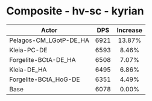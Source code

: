 # Composite - hv-sc - kyrian
| Actor | DPS | Increase |
|---|:---:|:---:|
|Pelagos-CM_LGotP-DE_HA|6921|13.87%|
|Kleia-PC-DE|6593|8.46%|
|Forgelite-BCtA-DE_HA|6508|7.07%|
|Kleia-DE_HA|6495|6.86%|
|Forgelite-BCtA_HoG-DE|6351|4.49%|
|Base|6078|0.00%|
